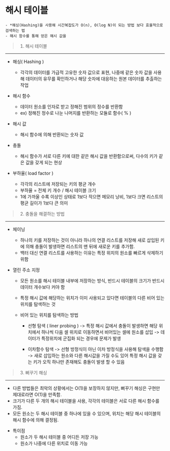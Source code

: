 해시 테이블
==============================
    - *해싱(Hashing)을 사용해 시간복잡도가 O(n), O(log N)이 되는 방법 보다 효율적으로 검색하는 법
    - 해시 함수를 통해 얻은 해시 값을 

> 1) 해시 테이블
---------------

* 해싱( Hashing )
    - 각각의 데이터를 가급적 고유한 숫자 값으로 표현, 나중에 같은 숫자 값을 사용해 데이터의 유무를 확인하거나 해당 숫자에 대응하는 원본 데이터를 추출하는 작업

* 해시 함수
    - 데이터 원소를 인자로 받고 정해진 범위의 정수를 반환함
    - ex) 정해진 정수로 나눈 나머지를 반환하는 모듈로 함수( % )
        
* 해시 값
    - 해시 함수에 의해 반환되는 숫자 값

* 충돌 
    - 해시 함수가 서로 다른 키에 대한 같은 해시 값을 반환함으로써, 다수의 키가 같은 값을 갖게 되는 현상

* 부하율( load factor )
    - 각각의 리스트에 저장되는 키의 평균 개수
    - 부하율 = 전체 키 개수 / 해시 테이블 크기
    - 1에 가까울 수록 이상인 상태로 1보다 작으면 메모리 낭비, 1보다 크면 리스트의 평균 길이가 1보다 큰 의미

> 2) 충돌을 해결하는 방법
----------------------
* 체이닝
    - 하나의 키를 저장하는 것이 아니라 하나의 연결 리스트를 저장해 새로 삽입된 키에 의해 충돌이 발생하면 리스트의 맨 뒤에 새로운 키를 추가함.
    - 백터 대신 연결 리스트를 사용하는 이유는 특정 위치의 원소를 빠르게 삭제하기 위함

* 열린 주소 지정
    - 모든 원소를 해시 테이블 내부에 저장하는 방식, 반드시 테이블의 크기가 반드시 데이터 개수보다 커야 함
    - 특정 해시 값에 해당하는 위치가 이미 사용되고 있다면 테이블의 다른 비어 있는 위치를 탐색하는 것

    - 비어 있는 위치를 탐색하는 방법
        - 선형 탐색 ( liner probing )
        -> 특정 해시 값에서 충돌이 발생하면 해당 위치에서 하나씩 다음 셀 위치로 이동하면서 비어있는 셀에 원소를 삽입
        -> 데이터가 특정위치에 군집화 되는 경우에 문제가 발생
        
        - 이차함수 탐색
        -> 선형 방정식이 아닌 이차 방정식을 사용해 탐색을 수행함
        -> 새로 삽입하는 원소와 다른 해시값을 가질 수도 있어 특정 해시 값을 갖는 키가 오직 하나만 존재해도 충돌이 발생 할 수 있음 
        

> 3) 뻐꾸기 해싱
---------------
- 다른 방법들은 최악의 상황에서는 O(1)을 보장하지 않지만, 뻐꾸기 해싱은 구현만 제대로라면 O(1)을 만족함.
- 크기가 다른 두 개의 해시 테이블을 사용, 각각의 테이블은 서로 다른 해시 함수를 가짐.
- 모든 원소는 두 해시 테이블 중 하나에 있을 수 있으며, 위치는 해당 해시 테이블의 해시 함수에 의해 결정됨.

* 특이점
    - 원소가 두 해시 테이블 중 어디든 저장 가능
    - 원소가 나중에 다른 위치로 이동 가능